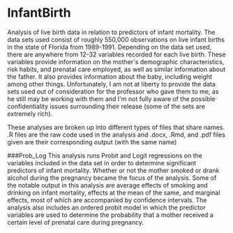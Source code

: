 # InfantBirth
Analysis of live birth data in relation to predictors of infant mortality. The data sets used consist of roughly 550,000 observations on live infant births in the state of Florida from 1989-1991. Depending on the data set used, there are anywhere from 12-32 variables recorded for each live birth. These variables provide information on the mother's demographic characteristics, risk habits, and prenatal care employed, as well as similar information about the father. It also provides information about the baby, including weight among other things. Unfortunately, I am not at liberty to provide the data sets used out of consideration for the professor who gave them to me, as he still may be working with them and I'm not fully aware of the possible confidentiality issues surrounding their release (some of the sets are extremely rich).

These analyses are broken up into different types of files that share names. .R files are the raw code used in the analysis and .docx, .Rmd, and .pdf files given are their corresponding output (with the same name)

###Prob_Log
This analysis runs Probit and Logit regressions on the variables included in the data set in order to determine significant predictors of infant mortality. Whether or not the mother smoked or drank alcohol during the pregnancy became the focus of the analysis. Some of the notable output in this analysis are average effects of smoking and drinking on infant mortality, effects at the mean of the same, and marginal effects, most of which are accompanied by confidence intervals. The analysis also includes an ordered probit model in which the predictor variables are used to determine the probability that a mother received a certain level of prenatal care during pregnancy.



